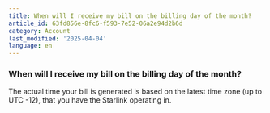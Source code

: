 ```yaml
---
title: When will I receive my bill on the billing day of the month?
article_id: 63fd856e-8fc6-f593-7e52-06a2e94d2b6d
category: Account
last_modified: '2025-04-04'
language: en
---
```


### When will I receive my bill on the billing day of the month?
The actual time your bill is generated is based on the latest time zone (up to UTC -12), that you have the Starlink operating in. 
